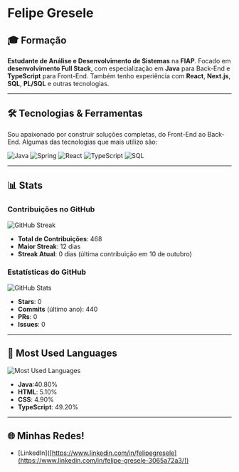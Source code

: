 # Felipe Gresele

## 🎓 Formação

**Estudante de Análise e Desenvolvimento de Sistemas** na **FIAP**. Focado em **desenvolvimento Full Stack**, com especialização em **Java** para Back-End e **TypeScript** para Front-End. Também tenho experiência com **React**, **Next.js**, **SQL**, **PL/SQL** e outras tecnologias.

---

## 🛠 Tecnologias & Ferramentas

Sou apaixonado por construir soluções completas, do Front-End ao Back-End. Algumas das tecnologias que mais utilizo são:

![Java](https://img.shields.io/badge/Java-%23FF0000?style=for-the-badge&logo=java&logoColor=white)
![Spring](https://img.shields.io/badge/Spring-%236DB33F?style=for-the-badge&logo=spring&logoColor=white)
![React](https://img.shields.io/badge/React-%2361DAFB?style=for-the-badge&logo=react&logoColor=black)
![TypeScript](https://img.shields.io/badge/TypeScript-%23007ACC?style=for-the-badge&logo=typescript&logoColor=white)
![SQL](https://img.shields.io/badge/SQL-%230076D4?style=for-the-badge&logo=oracle&logoColor=white)

---

## 📊 Stats

### **Contribuições no GitHub**

![GitHub Streak](https://github-readme-streak-stats.herokuapp.com/?user=felipegresele&theme=dark)

- **Total de Contribuições**: 468
- **Maior Streak**: 12 dias
- **Streak Atual**: 0 dias (última contribuição em 10 de outubro)

### **Estatísticas do GitHub**

![GitHub Stats](https://github-readme-stats.vercel.app/api?username=felipegresele&show_icons=true&theme=dark)

- **Stars**: 0
- **Commits** (último ano): 440
- **PRs**: 0
- **Issues**: 0

---

## 📍 Most Used Languages

![Most Used Languages](https://github-readme-stats.vercel.app/api/top-langs/?username=felipegresele&layout=compact&theme=dark)

- **Java**:40.80%
- **HTML**: 5.10%
- **CSS**: 4.90%
- **TypeScript**: 49.20%

---

## 🌐 Minhas Redes!

- [LinkedIn]([https://www.linkedin.com/in/felipegresele](https://www.linkedin.com/in/felipe-gresele-3065a72a3/])

